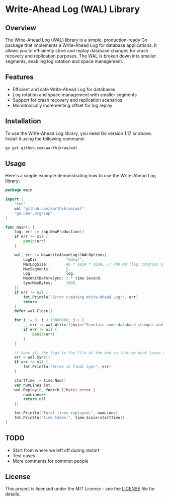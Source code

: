 
# Write-Ahead Log (WAL) Library

## Overview

The Write-Ahead Log (WAL) library is a simple, production-ready Go package that implements a Write-Ahead Log for database applications. It allows you to efficiently store and replay database changes for crash recovery and replication purposes. The WAL is broken down into smaller segments, enabling log rotation and space management.

## Features

- Efficient and safe Write-Ahead Log for databases
- Log rotation and space management with smaller segments
- Support for crash recovery and replication scenarios
- Monotonically incrementing offset for log replay

## Installation

To use the Write-Ahead Log library, you need Go version 1.17 or above. Install it using the following command:

```bash
go get github.com/aarthikrao/wal
```

## Usage

Here's a simple example demonstrating how to use the Write-Ahead Log library:

```go
package main

import (
	"fmt"
	wal "github.com/aarthikrao/wal"
	"go.uber.org/zap"
)

func main() {
	log, err := zap.NewProduction()
	if err != nil {
		panic(err)
	}

	wal, err := NewWriteAheadLog(&WALOptions{
		LogDir:            "data/",
		MaxLogSize:        40 * 1024 * 1024, // 400 MB (log rotation size)
		MaxSegments:       2,
		Log:               log,
		MaxWaitBeforeSync: 1 * time.Second,
		SyncMaxBytes:      1000,
	})
	if err != nil {
		fmt.Println("Error creating Write-Ahead Log:", err)
		return
	}
	defer wal.Close()

	for i := 0; i < 10000000; i++ {
		_, err := wal.Write([]byte("Simulate some database changes and write them to the WAL"))
		if err != nil {
			panic(err)
		}
	}

	// Sync all the logs to the file at the end so that we dont loose any data
	err = wal.Sync()
	if err != nil {
		fmt.Println("Error in final sync", err)
	}

	startTime := time.Now()
	var numLines int
	wal.Replay(0, func(b []byte) error {
		numLines++
		return nil
	})

	fmt.Println("Total lines replayed:", numLines)
	fmt.Println("time taken:", time.Since(startTime))
}
```

## TODO
* Start from where we left off during restart
* Test cases
* More comments for common people

## License

This project is licensed under the MIT License - see the [LICENSE](LICENSE) file for details.
